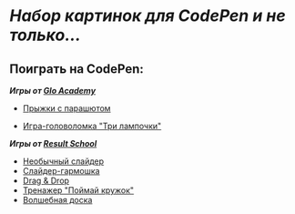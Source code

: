 # _Набор картинок для CodePen и не только..._
  
## Поиграть на CodePen:

***Игры от [Glo Academy](https://glo.academy/)***

- [Прыжки с парашютом](https://codepen.io/slesareva-gala/full/GROXJpZ)

- [Игра-головоломка "Три лампочки"](https://codepen.io/slesareva-gala/full/zYPRKYV)

***Игры от [Result School](https://result.school/)***
- [Необычный слайдер](https://codepen.io/slesareva-gala/full/dyejqQz)
- [Слайдер-гармошка](https://codepen.io/slesareva-gala/full/yLjEbeV)
- [Drag & Drop](https://codepen.io/slesareva-gala/full/JjvZgbK) 
- [Тренажер "Поймай кружок"](https://codepen.io/slesareva-gala/full/MWGqLrK)
- [Волшебная доска](https://codepen.io/slesareva-gala/full/MWGqEEK)
